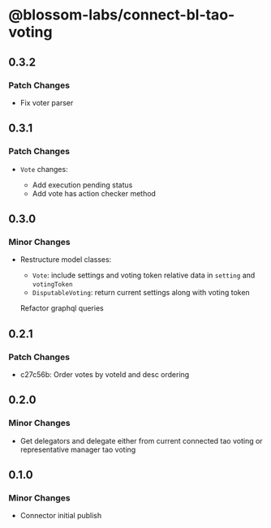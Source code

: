 # @blossom-labs/connect-bl-tao-voting

## 0.3.2

### Patch Changes

- Fix voter parser

## 0.3.1

### Patch Changes

- `Vote` changes:

  - Add execution pending status
  - Add vote has action checker method

## 0.3.0

### Minor Changes

- Restructure model classes:

  - `Vote`: include settings and voting token relative data in `setting` and `votingToken`
  - `DisputableVoting`: return current settings along with voting token

  Refactor graphql queries

## 0.2.1

### Patch Changes

- c27c56b: Order votes by voteId and desc ordering

## 0.2.0

### Minor Changes

- Get delegators and delegate either from current connected tao voting or representative manager tao voting

## 0.1.0

### Minor Changes

- Connector initial publish
